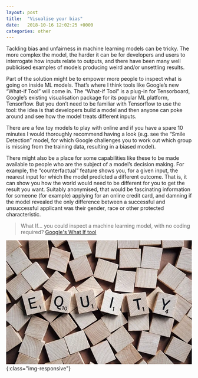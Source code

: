 ```yaml
---
layout: post
title:  "Visualise your bias"
date:   2018-10-16 12:02:25 +0000
categories: other
---
```

Tackling bias and unfairness in machine learning models can be tricky. The more complex the model, the harder it can be for developers and users to interrogate how inputs relate to outputs, and there have been many well publicised examples of models producing weird and/or unsettling results.

Part of the solution might be to empower more people to inspect what is going on inside ML models. That’s where I think tools like Google’s new “What-if Tool” will come in. The “What-if Tool” is a plug-in for Tensorboard, Google’s existing visualisation package for its popular ML platform, Tensorflow. But you don’t need to be familiar with Tensorflow to use the tool: the idea is that developers build a model and then anyone can poke around and see how the model treats different inputs. 

There are a few toy models to play with online and if you have a spare 10 minutes I would thoroughly recommend having a look (e.g. see the “Smile Detection” model, for which Google challenges you to work out which group is missing from the training data, resulting in a biased model).

There might also be a place for some capabilities like these to be made available to people who are the subject of a model’s decision making. For example, the “counterfactual” feature shows you, for a given input, the nearest input for which the model predicted a different outcome. That is, it can show you how the world would need to be different for you to get the result you want. Suitably anonymised, that would be fascinating information for someone (for example) applying for an online credit card, and damning if the model revealed the only difference between a successful and unsuccessful applicant was their gender, race or other protected characteristic.

> What If... you could inspect a machine learning model, with no coding required? [Google's What If tool](https://pair-code.github.io/what-if-tool/index.html)

![equity](/images/equity.jpg){:class="img-responsive"}